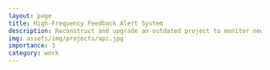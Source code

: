 ```yaml
---
layout: page
title: High-Frequency Feedback Alert System
description: Reconstruct and upgrade an outdated project to monitor newly emerging hotspots in user feedback in real-time by employing condition filtering, threshold judgment, fluctuation detection, and algorithm mining of high-frequency words.
img: assets/img/projects/api.jpg
importance: 3
category: work
---
```

